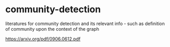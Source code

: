 # community-detection
literatures for community detection and its relevant info - such as definition of community upon the context of the graph

https://arxiv.org/pdf/0906.0612.pdf
